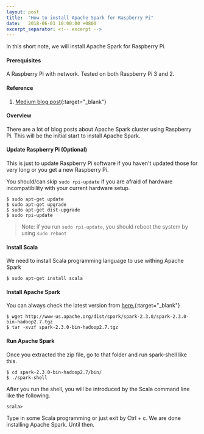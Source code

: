 ```yaml
---
layout: post
title:  "How to install Apache Spark for Raspberry Pi"
date:   2018-06-01 10:00:00 +0800
excerpt_separator: <!-- excerpt -->
---
```

In this short note, we will install Apache Spark for Raspberry Pi.
<!-- excerpt -->

#### **Prerequisites**
A Raspberry Pi with network.
Tested on both Raspberry Pi 3 and 2. 

#### **Reference**
1. [Medium blog post](https://medium.com/@josemarcialportilla/installing-scala-and-spark-on-ubuntu-5665ee4b62b1){:target="_blank"}


#### **Overview**
There are a lot of blog posts about Apache Spark cluster using Raspberry Pi. This will be the initial start to install Apache Spark.  

#### **Update Raspberry Pi (Optional)**
This is just to update Raspberry Pi software if you haven't updated those for very long or you get a new Raspberry Pi.

You should/can skip `sudo rpi-update` if you are afraid of hardware incompatibility with your current hardware setup. 
```
$ sudo apt-get update
$ sudo apt-get upgrade
$ sudo apt-get dist-upgrade
$ sudo rpi-update
```

> Note: if you run `sudo rpi-update`, you should reboot the system by using `sudo reboot`

#### **Install Scala**
We need to install Scala programming language to use withing Apache Spark
```
$ sudo apt-get install scala
```

#### **Install Apache Spark**
You can always check the latest version from [here.](https://spark.apache.org/downloads.html){:target="_blank"}
```
$ wget http://www-us.apache.org/dist/spark/spark-2.3.0/spark-2.3.0-bin-hadoop2.7.tgz
$ tar -xvzf spark-2.3.0-bin-hadoop2.7.tgz
```
#### **Run Apache Spark**
Once you extracted the zip file, go to that folder and run spark-shell like this.
```
$ cd spark-2.3.0-bin-hadoop2.7/bin/
$ ./spark-shell
```
After you run the shell, you will be introduced by the Scala command line like the following.
```
scala>
```
Type in some Scala programming or just exit by Ctrl + c. We are done installing Apache Spark. Until then.